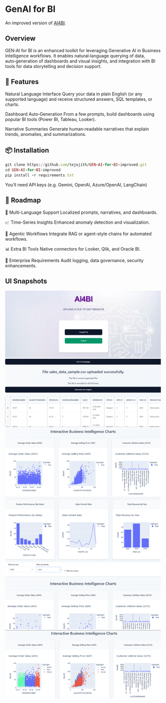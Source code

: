 # GenAI for BI
An improved version of [AI4BI](https://github.com/Vinayakmoudgil/AI4BI).

## Overview
GEN‑AI for BI is an enhanced toolkit for leveraging Generative AI in Business Intelligence workflows. It enables natural‑language querying of data, auto‑generation of dashboards and visual insights, and integration with BI tools for data storytelling and decision support.

## 🚀 Features
Natural Language Interface
Query your data in plain English (or any supported language) and receive structured answers, SQL templates, or charts.

Dashboard Auto‑Generation
From a few prompts, build dashboards using popular BI tools (Power BI, Tableau, Looker).

Narrative Summaries
Generate human‑readable narratives that explain trends, anomalies, and summarizations.

## 📦 Installation
```ruby
git clone https://github.com/tejojith/GEN-AI-for-BI-improved.git
cd GEN-AI-for-BI-improved
pip install -r requirements.txt
```
You’ll need API keys (e.g. Gemini, OpenAI, Azure/OpenAI, LangChain)


## 🚧 Roadmap
🔁 Multi-Language Support
Localized prompts, narratives, and dashboards.

📈 Time-Series Insights
Enhanced anomaly detection and visualization.

🤖 Agentic Workflows
Integrate RAG or agent-style chains for automated workflows.

📊 Extra BI Tools
Native connectors for Looker, Qlik, and Oracle BI.

🔐 Enterprise Requirements
Audit logging, data governance, security enhancements.

## UI Snapshots

![Home page](https://github.com/tejojith/GEN-AI-for-BI-improved/blob/main/Output/home%20page.png)
![Dataframe page](https://github.com/tejojith/GEN-AI-for-BI-improved/blob/main/Output/dataframe.png)
![Wihtout filters page](https://github.com/tejojith/GEN-AI-for-BI-improved/blob/main/Output/charts%20without%20filters.png)
![charts2 page](https://github.com/tejojith/GEN-AI-for-BI-improved/blob/main/Output/charts2.png)
![with YM filter page](https://github.com/tejojith/GEN-AI-for-BI-improved/blob/main/Output/filter%20by%20year%20month.png)
![With colour filter page](https://github.com/tejojith/GEN-AI-for-BI-improved/blob/main/Output/filter%20by%20colour.png)



